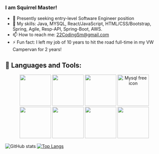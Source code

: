 ### I am Squirrel Master! 

- 🔭 Presently seeking entry-level Software Engineer position
- 🌱 My skills: 
Java, MYSQL, React/JavaScript, HTML/CSS/Bootstrap, Spring, Agile, Resp-API, Spring-Boot, AWS.
- 📫 How to reach me: 22CodingSm@gmail.com
- ⚡ Fun fact: I left my job of 10 years to hit the road full-time in my VW Campervan for 2 years! 

## 🧰 Languages and Tools:
<p align="center">
 
  
   <img src="https://cdn.jsdelivr.net/npm/programming-languages-logos/src/java/java.png" height="100">
  <img src="https://cdn.jsdelivr.net/npm/programming-languages-logos/src/javascript/javascript.png" height="100">
  <img src="https://cdn.jsdelivr.net/npm/programming-languages-logos/src/html/html.png" height="100">
  
  <img width="100" height="100" src="https://www.flaticon.com/svg/vstatic/svg/919/919836.svg?token=exp=1612082603~hmac=e089e702ecc939cd29513ee84139e295" alt="Mysql free icon" title="Mysql free icon" class="loaded">
  
  <img  width="100" height="100" class="js-search-result-thumbnail responsive-img" src="https://as1.ftcdn.net/jpg/03/04/97/12/500_F_304971218_JOSk82jpa257LXvZ0l6QLS2H7cZmUBKe.jpg" >
  
  <img width="100" height="100"   class="js-search-result-thumbnail responsive-img" src="https://as1.ftcdn.net/jpg/02/76/18/10/500_F_276181097_cmQ32J5NyNhRVvpOfJ3P1277NbHedSk5.jpg"  >
  
  <img width="100" height="100"  id="details-enlarged-image" class="js-search-result-thumbnail responsive-img" src="https://as1.ftcdn.net/jpg/01/39/48/46/500_F_139484626_cqPNhvfRtWrNMNmuSeBMBiCUkPJTzgjS.jpg" >
  
 <img width="100" height="100" id="details-enlarged-image" class="js-search-result-thumbnail responsive-img" src="https://as2.ftcdn.net/jpg/03/22/95/69/500_F_322956978_9ESBVewTYdhSu9G6qf2JazX9tUsdh53g.jpg"  >
  

</p>

![GitHub stats](https://github-readme-stats.vercel.app/api?username=KyloRich&show_icons=true&theme=chartreuse-dark)
[![Top Langs](https://github-readme-stats.vercel.app/api/top-langs/?username=KyloRich&layout=compact&theme=chartreuse-dark)](https://github.com/anuraghazra/github-readme-stats)
 
<!--
**KyloRich/KyloRich** is a ✨ _special_ ✨ repository because its `README.md` (this file) appears on your GitHub profile.
 

